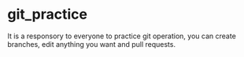 # git_practice
It is a responsory to everyone to practice git operation, you can create branches, edit anything you want and pull requests.

